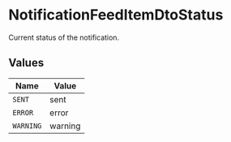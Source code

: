 # NotificationFeedItemDtoStatus

Current status of the notification.


## Values

| Name      | Value     |
| --------- | --------- |
| `SENT`    | sent      |
| `ERROR`   | error     |
| `WARNING` | warning   |